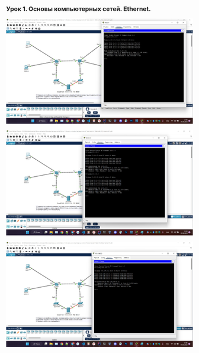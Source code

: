 ### Урок 1. Основы компьютерных сетей. Ethernet.

![1.jpg](img%2F1.jpg)

![2.jpg](img%2F2.jpg)

![3.jpg](img%2F3.jpg)

